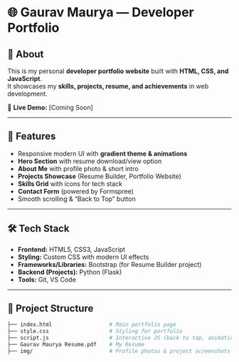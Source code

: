 # 🌐 Gaurav Maurya — Developer Portfolio  


## 📌 About  
This is my personal **developer portfolio website** built with **HTML, CSS, and JavaScript**.  
It showcases my **skills, projects, resume, and achievements** in web development.  

🔗 **Live Demo:** [Coming Soon]  

---

## 🚀 Features  
- Responsive modern UI with **gradient theme & animations**  
- **Hero Section** with resume download/view option  
- **About Me** with profile photo & short intro  
- **Projects Showcase** (Resume Builder, Portfolio Website)  
- **Skills Grid** with icons for tech stack  
- **Contact Form** (powered by Formspree)  
- Smooth scrolling & “Back to Top” button  

---

## 🛠️ Tech Stack  
- **Frontend:** HTML5, CSS3, JavaScript  
- **Styling:** Custom CSS with modern UI effects  
- **Frameworks/Libraries:** Bootstrap (for Resume Builder project)  
- **Backend (Projects):** Python (Flask)  
- **Tools:** Git, VS Code  

---

## 📂 Project Structure  
```bash
├── index.html                  # Main portfolio page  
├── style.css                   # Styling for portfolio  
├── script.js                   # Interactive JS (back to top, animations)  
├── Gaurav Maurya Resume.pdf    # My Resume  
├── img/                        # Profile photos & project screenshots  
